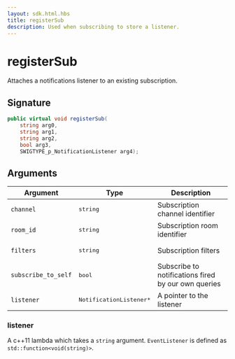 ```yaml
---
layout: sdk.html.hbs
title: registerSub
description: Used when subscribing to store a listener.
---
```


# registerSub

Attaches a notifications listener to an existing subscription.

## Signature

```csharp
public virtual void registerSub(
    string arg0, 
    string arg1, 
    string arg2, 
    bool arg3, 
    SWIGTYPE_p_NotificationListener arg4);

```

## Arguments

| Argument   | Type                      | Description
| ---------- |---------------------------|--------------------------------------------------------------------- |
| `channel`    | <pre>string</pre>           | Subscription channel identifier
| `room_id` | <pre>string</pre>  | Subscription room identifier
| `filters` | <pre>string</pre> | Subscription filters
| `subscribe_to_self` | <pre>bool</pre> | Subscribe to notifications fired by our own queries
| `listener` | <pre>NotificationListener\*</pre> | A pointer to the listener

### listener

A c++11 lambda which takes a `string` argument.
`EventListener` is defined as `std::function<void(string)>`.
